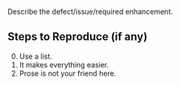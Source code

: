 Describe the defect/issue/required enhancement.

## Steps to Reproduce (if any)
0. Use a list.
0. It makes everything easier.
0. Prose is not your friend here.
